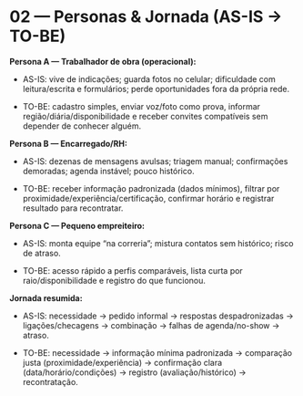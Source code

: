 # 02 — Personas & Jornada (AS-IS → TO-BE)

**Persona A — Trabalhador de obra (operacional):**  

- AS-IS: vive de indicações; guarda fotos no celular; dificuldade com leitura/escrita e formulários; perde oportunidades fora da própria rede.  

- TO-BE: cadastro simples, enviar voz/foto como prova, informar região/diária/disponibilidade e receber convites compatíveis sem depender de conhecer alguém.

**Persona B — Encarregado/RH:**  

- AS-IS: dezenas de mensagens avulsas; triagem manual; confirmações demoradas; agenda instável; pouco histórico.  

- TO-BE: receber informação padronizada (dados mínimos), filtrar por proximidade/experiência/certificação, confirmar horário e registrar resultado para recontratar.

**Persona C — Pequeno empreiteiro:**  

- AS-IS: monta equipe “na correria”; mistura contatos sem histórico; risco de atraso.  

- TO-BE: acesso rápido a perfis comparáveis, lista curta por raio/disponibilidade e registro do que funcionou.

**Jornada resumida:**  

- AS-IS: necessidade → pedido informal → respostas despadronizadas → ligações/checagens → combinação → falhas de agenda/no-show → atraso.  

- TO-BE: necessidade → informação mínima padronizada → comparação justa (proximidade/experiência) → confirmação clara (data/horário/condições) → registro (avaliação/histórico) → recontratação.
